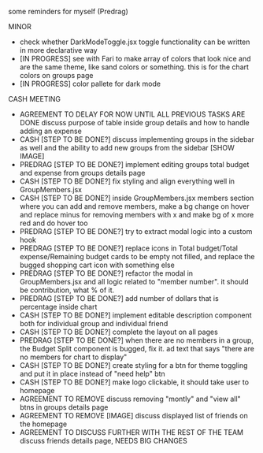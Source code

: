 some reminders for myself (Predrag)

MINOR

- check whether DarkModeToggle.jsx toggle functionality can be written in more declarative way
- [IN PROGRESS] see with Fari to make array of colors that look nice and are the same theme, like sand colors or something. this is for the chart colors on groups page
- [IN PROGRESS] color pallete for dark mode

CASH MEETING

- AGREEMENT TO DELAY FOR NOW UNTIL ALL PREVIOUS TASKS ARE DONE discuss purpose of table inside group details and how to handle adding an expense
- CASH [STEP TO BE DONE?] discuss implementing groups in the sidebar as well and the ability to add new groups from the sidebar [SHOW IMAGE]
- PREDRAG [STEP TO BE DONE?] implement editing groups total budget and expense from groups details page
- CASH [STEP TO BE DONE?] fix styling and align everything well in GroupMembers.jsx
- CASH [STEP TO BE DONE?] inside GroupMembers.jsx members section where you can add and remove members, make a bg change on hover and replace minus for removing members with x and make bg of x more red and do hover too
- PREDRAG [STEP TO BE DONE?] try to extract modal logic into a custom hook
- PREDRAG [STEP TO BE DONE?] replace icons in Total budget/Total expense/Remaining budget cards to be empty not filled, and replace the bugged shopping cart icon with something else
- PREDRAG [STEP TO BE DONE?] refactor the modal in GroupMembers.jsx and all logic related to "member number". it should be contribution, what % of it.
- PREDRAG [STEP TO BE DONE?] add number of dollars that is percentage inside chart
- CASH [STEP TO BE DONE?] implement editable description component both for individual group and individual friend
- CASH [STEP TO BE DONE?] complete the layout on all pages
- PREDRAG [STEP TO BE DONE?] when there are no members in a group, the Budget Split component is bugged, fix it. ad text that says "there are no members for chart to display"
- CASH [STEP TO BE DONE?] create styling for a btn for theme toggling and put it in place instead of "need help" btn
- CASH [STEP TO BE DONE?] make logo clickable, it should take user to homepage
- AGREEMENT TO REMOVE discuss removing "montly" and "view all" btns in groups details page
- AGREEMENT TO REMOVE [IMAGE] discuss displayed list of friends on the homepage
- AGREEMENT TO DISCUSS FURTHER WITH THE REST OF THE TEAM discuss friends details page, NEEDS BIG CHANGES

